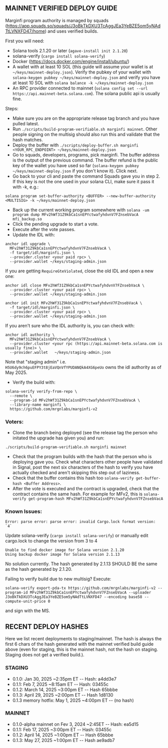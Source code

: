 ## MAINNET VERIFIED DEPLOY GUIDE

Marginfi program authority is managed by squads (https://app.squads.so/squads/J3oBkTkDXU3TcAggJEa3YeBZE5om5yNAdTtLVNXFD47/home) and uses verified builds.


First you will need:
* Solana tools 2.1.20 or later (`agave-install init 2.1.20`)
* solana-verify (`cargo install solana-verify`)
* Docker (https://docs.docker.com/engine/install/ubuntu/)
* A wallet with at least 10 SOL (this guide will assume your wallet is at `~/keys/mainnet-deploy.json`). Verify the pubkey of your wallet with `solana-keygen pubkey ~/keys/mainnet-deploy.json` and verify you have at least 10 SOL with `solana balance -k ~/keys/mainnet-deploy.json`
* An RPC provider connected to mainnet (`solana config set --url https://api.mainnet-beta.solana.com`). The solana public api is usually fine.


Steps:
* Make sure you are on the appropriate release tag branch and you have pulled latest.
* Run `./scripts/build-program-verifiable.sh marginfi mainnet`. Other people signing on the multisig should also run this and validate that the hash matches. 
* Deploy the buffer with `./scripts/deploy-buffer.sh marginfi <YOUR_RPC_ENDPOINT> ~/keys/mainnet-deploy.json`
* Go to squads, developers, programs, pick marginfi. The buffer address is the output of the previous command. The buffer refund is the public key of the wallet you have used so far (`solana-keygen pubkey ~/keys/mainnet-deploy.json` if you don't know it). Click next.
* Go back to your cli and paste the command Squads gave you in step 2. If this key is not the one used in your solana CLI, make sure it pass it with -k, e.g.:
```
solana program set-buffer-authority <BUFFER> --new-buffer-authority <MULTISIG> -k ~/keys/mainnet-deploy.json
```
* Back up the current working program somewhere with `solana -um program dump MFv2hWf31Z9kbCa1snEPYctwafyhdvnV7FZnsebVacA mfi_backup.so`
* Click the pending upgrade to start a vote.
* Execute after the vote passes.
* Update the IDL with:
```
anchor idl upgrade \
  MFv2hWf31Z9kbCa1snEPYctwafyhdvnV7FZnsebVacA \
  -f target/idl/marginfi.json \
  --provider.cluster <your paid rpc> \
  --provider.wallet ~/keys/staging-admin.json 
```

If you are getting `RequireGteViolated`, close the old IDL and open a new one:
```
anchor idl close MFv2hWf31Z9kbCa1snEPYctwafyhdvnV7FZnsebVacA \
  --provider.cluster <your paid rpc> \
  --provider.wallet ~/keys/staging-admin.json

anchor idl init MFv2hWf31Z9kbCa1snEPYctwafyhdvnV7FZnsebVacA \
  -f target/idl/marginfi.json \
  --provider.cluster <your paid rpc> \
  --provider.wallet ~/keys/staging-admin.json
```

If you aren't sure who the IDL authority is, you can check with: 
```
anchor idl authority \    
  MFv2hWf31Z9kbCa1snEPYctwafyhdvnV7FZnsebVacA \
  --provider.cluster <your rpc (https://api.mainnet-beta.solana.com is usually fine)> \
  --provider.wallet   ~/keys/staging-admin.json
```
Note that "staging admin" i.e. `H5U6dy9ch6puEFPY3t8jEaVQnVfYPUDANQkA4XG6peUo` owns the idl authority as of May 2025.

* Verify the build with:
```
solana-verify verify-from-repo \
  --remote \
  --program-id MFv2hWf31Z9kbCa1snEPYctwafyhdvnV7FZnsebVacA \
  --library-name marginfi \
  https://github.com/mrgnlabs/marginfi-v2
```

### Voters:

* Clone the branch being deployed (see the release tag the person who initated the upgrade has given you) and run: 
```
./scripts/build-program-verifiable.sh marginfi mainnet
```
* Check that the program builds with the hash that the person who is deploying gave you. Check what characters other people have validated in Signal, post the next six characters of the hash to verify you have actually checked and aren't skipping this step out of laziness.
* Check that the buffer contains this hash too `solana-verify get-buffer-hash <Buffer Address>`.
* After the vote is executed and the contract is upgraded, check that the contract contains the same hash. For example for MFv2, this is `solana-verify get-program-hash MFv2hWf31Z9kbCa1snEPYctwafyhdvnV7FZnsebVacA`

### Known Issues:

```
Error: parse error: parse error: invalid Cargo.lock format version: `4`
```
Update solana-verify (`cargo install solana-verify`) or manually edit cargo.lock to change the
version from 3 to 4

```
Unable to find docker image for Solana version 2.1.20
Using backup docker image for Solana version 2.1.13
```
No solution currently. The hash generated by 2.1.13 SHOULD BE the same as the hash generated by 2.1.20.


Failing to verify build due to new multisig? Execute:
```
solana-verify export-pda-tx https://github.com/mrgnlabs/marginfi-v2 --program-id MFv2hWf31Z9kbCa1snEPYctwafyhdvnV7FZnsebVacA --uploader J3oBkTkDXU3TcAggJEa3YeBZE5om5yNAdTtLVNXFD47 --encoding base58 --compute-unit-price 0
```
and sign with the MS.

## RECENT DEPLOY HASHES

Here we list recent deployments to staging/mainnet. The hash is always the first 6 chars of the hash generated with the mainnet verified build guide above (even for staging, this is the mainnet hash, not the hash on staging. Staging does not get a verified build.).

### STAGING

* 0.1.0: Jan 30, 2025 ~2:35pm ET -- Hash: a4dd3e7
* 0.1.1: Feb 7, 2025 ~8:15am ET -- Hash: 03455c
* 0.1.2: March 14, 2025 ~3:00pm ET -- Hash 65bbbe
* 0.1.3: April 29, 2025 ~2:00pm ET -- Hash 1d8130
* 0.1.3 memory hotfix: May 1, 2025 ~4:00pm ET -- (no hash)

### MAINNET

* 0.1.0-alpha mainnet on Fev 3, 2024 ~2:45ET -- Hash: ea5d15
* 0.1.1: Feb 17, 2025 ~3:00pm ET -- Hash: 03455c
* 0.1.2: April 14, 2025 ~1:00pm ET -- Hash 65bbbe
* 0.1.3: May 27, 2025 ~1:00pm ET -- Hash ae9adb7
